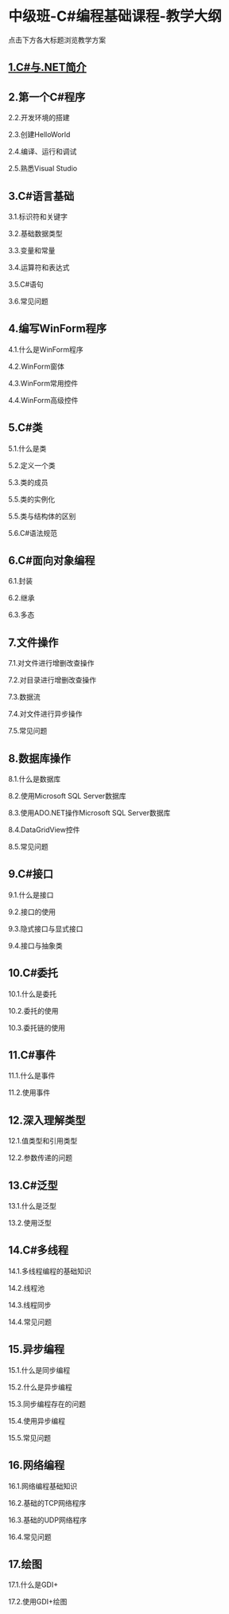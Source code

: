 # 中级班-C#编程基础课程-教学大纲

点击下方各大标题浏览教学方案

## [1.C#与.NET简介](1.C#与.NET简介/README.md)



## 2.第一个C#程序

2.2.开发环境的搭建

2.3.创建HelloWorld

2.4.编译、运行和调试

2.5.熟悉Visual Studio



## 3.C#语言基础
3.1.标识符和关键字

3.2.基础数据类型

3.3.变量和常量

3.4.运算符和表达式

3.5.C#语句

3.6.常见问题



## 4.编写WinForm程序
4.1.什么是WinForm程序

4.2.WinForm窗体

4.3.WinForm常用控件

4.4.WinForm高级控件



## 5.C#类
5.1.什么是类

5.2.定义一个类

5.3.类的成员

5.5.类的实例化

5.5.类与结构体的区别

5.6.C#语法规范



## 6.C#面向对象编程
6.1.封装

6.2.继承

6.3.多态



## 7.文件操作
7.1.对文件进行增删改查操作

7.2.对目录进行增删改查操作

7.3.数据流

7.4.对文件进行异步操作

7.5.常见问题



## 8.数据库操作
8.1.什么是数据库

8.2.使用Microsoft SQL Server数据库

8.3.使用ADO.NET操作Microsoft SQL Server数据库

8.4.DataGridView控件

8.5.常见问题



## 9.C#接口
9.1.什么是接口

9.2.接口的使用

9.3.隐式接口与显式接口

9.4.接口与抽象类



## 10.C#委托
10.1.什么是委托

10.2.委托的使用

10.3.委托链的使用



## 11.C#事件
11.1.什么是事件

11.2.使用事件



## 12.深入理解类型
12.1.值类型和引用类型

12.2.参数传递的问题



## 13.C#泛型
13.1.什么是泛型

13.2.使用泛型



## 14.C#多线程
14.1.多线程编程的基础知识

14.2.线程池

14.3.线程同步

14.4.常见问题



## 15.异步编程
15.1.什么是同步编程

15.2.什么是异步编程

15.3.同步编程存在的问题

15.4.使用异步编程

15.5.常见问题



## 16.网络编程
16.1.网络编程基础知识

16.2.基础的TCP网络程序

16.3.基础的UDP网络程序

16.4.常见问题



## 17.绘图
17.1.什么是GDI+

17.2.使用GDI+绘图


